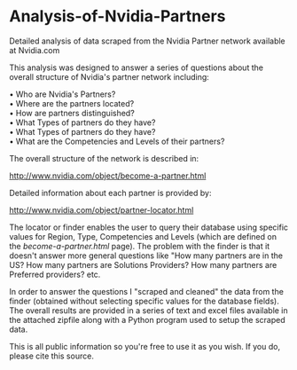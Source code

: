 # Analysis-of-Nvidia-Partners
Detailed analysis of data scraped from the Nvidia Partner network available at Nvidia.com

This analysis was designed to answer a series of questions about the overall structure of Nvidia's partner network including:

• Who are Nvidia's Partners?<br>
• Where are the partners located?<br>
• How are partners distinguished?<br>
• What Types of partners do they have?<br>
• What Types of partners do they have?<br>
• What are the Competencies and Levels of their partners?<br>

The overall structure of the network is described in:

http://www.nvidia.com/object/become-a-partner.html

Detailed information about each partner is provided by:

http://www.nvidia.com/object/partner-locator.html

The locator or finder enables the user to query their database using specific values for Region, Type, Competencies and Levels (which are defined on the *become-a-partner.html* page).  The problem with the finder is that it doesn't answer more general questions like "How many partners are in the US? How many partners are Solutions Providers? How many partners are Preferred providers? etc.

In order to answer the questions I "scraped and cleaned" the data from the finder (obtained without selecting specific values for the database fields). The overall results are provided in a series of text and excel files available in the attached zipfile along with a Python program used to setup the scraped data.

This is all public information so you're free to use it as you wish.  If you do, please cite this source.

